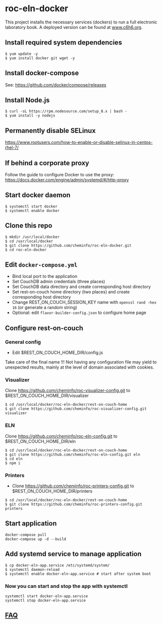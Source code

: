 # roc-eln-docker

This project installs the necessary services (dockers) to run a full electronic laboratory book. A deployed version can be found at www.c6h6.org.

## Install required system dependencies

```
$ yum update -y
$ yum install docker git wget -y
```

## Install docker-compose

See: https://github.com/docker/compose/releases

## Install Node.js

```
$ curl -sL https://rpm.nodesource.com/setup_8.x | bash -
$ yum install -y nodejs
```

## Permanently disable SELinux

https://www.rootusers.com/how-to-enable-or-disable-selinux-in-centos-rhel-7/

## If behind a corporate proxy

Follow the guide to configure Docker to use the proxy: https://docs.docker.com/engine/admin/systemd/#/http-proxy

## Start docker daemon

```
$ systemctl start docker
$ systemctl enable docker
```

## Clone this repo

```
$ mkdir /usr/local/docker
$ cd /usr/local/docker
$ git clone https://github.com/cheminfo/roc-eln-docker.git
$ cd roc-eln-docker
```

## Edit `docker-compose.yml`

* Bind local port to the application
* Set CouchDB admin credentials (three places)
* Set CouchDB data directory and create corresponding host directory
* Set rest-on-couch home directory (two places) and create corresponding host directory
* Change REST_ON_COUCH_SESSION_KEY name with `openssl rand -hex 16` (or generate a random string)
* Optional: edit `flavor-builder-config.json` to configure home page

## Configure rest-on-couch

### General config

* Edit $REST_ON_COUCH_HOME_DIR/config.js

Take care of the final name !!! Not having any configuration file may yield to unexpected results, mainly at
the level of domain associated with cookies.

### Visualizer

Clone https://github.com/cheminfo/roc-visualizer-config.git to $REST_ON_COUCH_HOME_DIR/visualizer

```
$ cd /usr/local/docker/roc-eln-docker/rest-on-couch-home
$ git clone https://github.com/cheminfo/roc-visualizer-config.git visualizer
```

### ELN

Clone https://github.com/cheminfo/roc-eln-config.git to $REST_ON_COUCH_HOME_DIR/eln

```
$ cd /usr/local/docker/roc-eln-docker/rest-on-couch-home
$ git clone https://github.com/cheminfo/roc-eln-config.git eln
$ cd eln
$ npm i
```

### Printers

* Clone https://github.com/cheminfo/roc-printers-config.git to $REST_ON_COUCH_HOME_DIR/printers

```
$ cd /usr/local/docker/roc-eln-docker/rest-on-couch-home
$ git clone https://github.com/cheminfo/roc-printers-config.git printers
```

## Start application

```
docker-compose pull
docker-compose up -d --build
```

## Add systemd service to manage application



```
$ cp docker-eln-app.service /etc/systemd/system/
$ systemctl daemon-reload
$ systemctl enable docker-eln-app.service # start after system boot
```

### Now you can start and stop the app with systemctl

```
systemctl start docker-eln-app.service
systemctl stop docker-eln-app.service
```

## [FAQ](faq.md)
